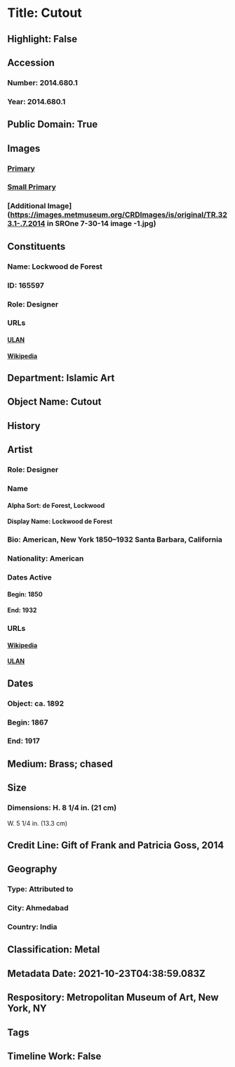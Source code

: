 # Title: Cutout
## Highlight: False
## Accession
### Number: 2014.680.1
### Year: 2014.680.1
## Public Domain: True
## Images
### [Primary](https://images.metmuseum.org/CRDImages/is/original/DP-13343-007.jpg)
### [Small Primary](https://images.metmuseum.org/CRDImages/is/web-large/DP-13343-007.jpg)
### [Additional Image](https://images.metmuseum.org/CRDImages/is/original/TR.323.1-.7.2014 in SROne 7-30-14 image -1.jpg)
## Constituents
### Name: Lockwood de Forest
### ID: 165597
### Role: Designer
### URLs
#### [ULAN](http://vocab.getty.edu/page/ulan/500018434)
#### [Wikipedia](https://www.wikidata.org/wiki/Q1748371)
## Department: Islamic Art
## Object Name: Cutout
## History
## Artist
### Role: Designer
### Name
#### Alpha Sort: de Forest, Lockwood
#### Display Name: Lockwood de Forest
### Bio: American, New York 1850–1932 Santa Barbara, California
### Nationality: American
### Dates Active
#### Begin: 1850
#### End: 1932
### URLs
#### [Wikipedia](https://www.wikidata.org/wiki/Q1748371)
#### [ULAN](http://vocab.getty.edu/page/ulan/500018434)
## Dates
### Object: ca. 1892
### Begin: 1867
### End: 1917
## Medium: Brass; chased
## Size
### Dimensions: H. 8 1/4 in. (21 cm)
W. 5 1/4 in. (13.3 cm)
## Credit Line: Gift of Frank and Patricia Goss, 2014
## Geography
### Type: Attributed to
### City: Ahmedabad
### Country: India
## Classification: Metal
## Metadata Date: 2021-10-23T04:38:59.083Z
## Respository: Metropolitan Museum of Art, New York, NY
## Tags
## Timeline Work: False